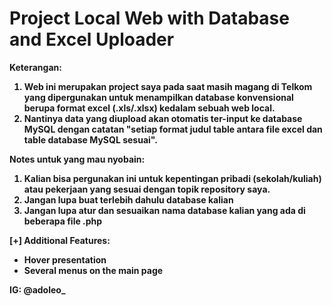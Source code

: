 <h1>Project Local Web with Database and Excel Uploader</h1>

<b>Keterangan:
1. Web ini merupakan project saya pada saat masih magang di Telkom yang dipergunakan untuk menampilkan database konvensional berupa format excel (.xls/.xlsx) kedalam sebuah web local.
2. Nantinya data yang diupload akan otomatis ter-input ke database MySQL dengan catatan "setiap format judul table antara file excel dan table database MySQL sesuai".

<b>Notes untuk yang mau nyobain:
1. Kalian bisa pergunakan ini untuk kepentingan pribadi (sekolah/kuliah) atau pekerjaan yang sesuai dengan topik repository saya.
2. Jangan lupa buat terlebih dahulu database kalian
3. Jangan lupa atur dan sesuaikan nama database kalian yang ada di beberapa file .php

<b>[+] Additional Features:
- Hover presentation
- Several menus on the main page

IG: @adoleo_

